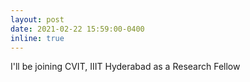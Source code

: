 ```yaml
---
layout: post
date: 2021-02-22 15:59:00-0400
inline: true
---
```


I'll be joining CVIT, IIIT Hyderabad as a Research Fellow
